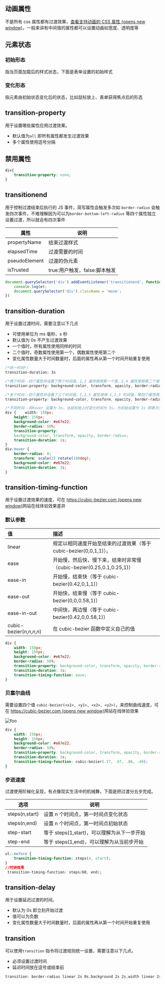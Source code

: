 ## 动画属性

不是所有 css 属性都有过渡效果，[查看支持动画的 CSS 属性 (opens new window)](https://developer.mozilla.org/en-US/docs/Web/CSS/CSS_animated_properties)，一般来讲有中间值的属性都可以设置动画如宽度、透明度等

## 元素状态

### 初始形态

指当页面加载后的样式状态，下面是表单设置的初始样式

### 变化形态

指元素由初始状态变化后的状态，比如鼠标放上、表单获得焦点后的形态

## transition-property

用于设置哪些属性应用过渡效果。

- 默认值为`all` 即所有属性都发生过渡效果
- 多个属性使用逗号分隔

## 禁用属性

```css
div{
    transition-property: none;
}
```

## transitionend

用于控制过渡结束后执行的 JS 事件，简写属性会触发多次如 `border-radius` 会触发四次事件，不难理解因为可以为`border-bottom-left-radius` 等四个属性独立设置过渡，所以就会有四次事件

| 属性          | 说明                          |
| ------------- | ----------------------------- |
| propertyName  | 结束过渡样式                  |
| elapsedTime   | 过渡需要的时间                |
| pseudoElement | 过渡的伪元素                  |
| isTrusted     | true:用户触发，false:脚本触发 |

```js
document.querySelector('div').addEventListener('transitionend', function (e) {
    console.log(e);
    document.querySelector('div').className = 'move';
})
```

## transition-duration

用于设置过渡时间，需要注意以下几点

- 可使用单位为 ms 毫秒、s 秒
- 默认值为 0s 不产生过渡效果
- 一个值时，所有属性使用同样的时间
- 二个值时，奇数属性使用第一个，偶数属性使用第二个
- 变化属性数量大于时间数量时，后面的属性再从第一个时间开始重复使用

```css
/*统一时间*/
transition-duration: 3s

/*两个时间--四个属性并设置了两个时间值，1,3 属性使用第一个值，2,4 属性使用第二个值*/
transition-property: background-color, transform, opacity, border-radius;transition-duration: 200ms, 5s;

/*多个时间--四个属性并设置了三个时间值，1,2,3 属性使用 1,2,3 时间值，第四个属性再从新使用第一个时间值*/
transition-property: background-color, transform, opacity, border-radius;transition-duration: 200ms, 5s, 2s;

/*不同时间--将hover 设置为 3s，当鼠标放上时变化时间为 3s。为初始设置为 1s 即表示变化到初始状态需要 1s*/
div {    width: 150px;    
    height: 150px;    
    background-color: #e67e22;    
    border-radius: 50%;    
    transition-property: 
    background-color, transform, opacity, border-radius;   
    transition-duration: 1s;
}
div:hover {   
    border-radius: 0;    
    transform: scale(2) rotate(180deg);    
    background-color: #e67e22;    
    transition-duration: 3s;
}
```

## transition-timing-function

用于设置过渡效果的速度，可在 [https://cubic-bezier.com (opens new window)](https://cubic-bezier.com/)网站在线体验效果差异

### 默认参数

| 值                            | 描述                                                         |
| :---------------------------- | :----------------------------------------------------------- |
| linear                        | 规定以相同速度开始至结束的过渡效果（等于 cubic-bezier(0,0,1,1)）。 |
| ease                          | 开始慢，然后快，慢下来，结束时非常慢（cubic-bezier(0.25,0.1,0.25,1)） |
| ease-in                       | 开始慢，结束快（等于 cubic-bezier(0.42,0,1,1)）              |
| ease-out                      | 开始快，结束慢（等于 cubic-bezier(0,0,0.58,1)）              |
| ease-in-out                   | 中间快，两边慢（等于 cubic-bezier(0.42,0,0.58,1)）           |
| cubic-bezier(*n*,*n*,*n*,*n*) | 在 cubic-bezier 函数中定义自己的值                           |

```css
div {
    width: 150px;
    height: 150px;
    background-color: #e67e22;
    border-radius: 50%;
    transition-property: background-color, transform, opacity, border-radius;
    transition-duration: 3s;
    transition-timing-function: ease;
}
```

### 贝塞尔曲线

需要设置四个值 `cubic-bezier(<x1>, <y1>, <x2>, <y2>)`，来控制曲线速度，可在 [https://cubic-bezier.com (opens new window)](https://cubic-bezier.com/)网站在线体验效果

<img :src="$withBase('/images/flex/05.png')" alt="foo">

```css
div {
    width: 150px;
    height: 150px;
    background-color: #e67e22;
    border-radius: 50%;
    transition-property: background-color, transform, opacity, border-radius;
    transition-duration: 3s;
    transition-timing-function: cubic-bezier(.17, .67, .86, .49);
}
```

### 步进速度

过渡使用阶梯化呈现，有点像现实生活中的机械舞，下面是把过渡分五步完成。

| 选项           | 说明                                        |
| -------------- | ------------------------------------------- |
| steps(n,start) | 设置 n 个时间点，第一时间点变化状态         |
| steps(n,end)   | 设置 n 个时间点，第一时间点初始状态         |
| step-start     | 等于 steps(1,start)，可以理解为从下一步开始 |
| step-end       | 等于 steps(1,end)，可以理解为从当前步开始   |

```css
ul::before {
    transition-timing-function: steps(4, start);
}
//时钟效果
 transition-timing-function: steps(60, end);
```

## transition-delay

用于设置延迟过渡的时间。

- 默认为 0s 即立刻开始过渡
- 值可以为负数
- 变化属性数量大于时间数量时，后面的属性再从第一个时间开始重复使用

## transition

可以使用`transition` 指令将过渡规则统一设置，需要注意以下几点。

- 必须设置过渡时间
- 延迟时间放在逗号或结束前

```css
transition: border-radius linear 2s 0s,background 2s 2s,width linear 2s 4s,height linear 2s 4s;
```
